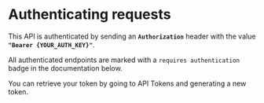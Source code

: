 # Authenticating requests

This API is authenticated by sending an **`Authorization`** header with the value **`"Bearer {YOUR_AUTH_KEY}"`**.

All authenticated endpoints are marked with a `requires authentication` badge in the documentation below.

You can retrieve your token by going to API Tokens and generating a new token.
